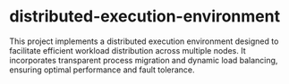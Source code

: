 # distributed-execution-environment
This project implements a distributed execution environment designed to facilitate efficient workload distribution across multiple nodes. It incorporates transparent process migration and dynamic load balancing, ensuring optimal performance and fault tolerance.

